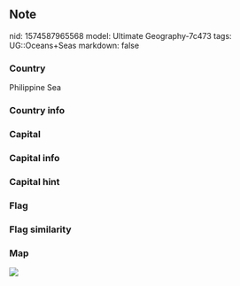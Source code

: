 ## Note
nid: 1574587965568
model: Ultimate Geography-7c473
tags: UG::Oceans+Seas
markdown: false

### Country
Philippine Sea

### Country info


### Capital


### Capital info


### Capital hint


### Flag


### Flag similarity


### Map
<img src="ug-map-philippine_sea.png">
